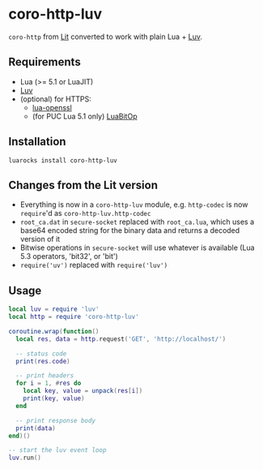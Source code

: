 coro-http-luv
=============

`coro-http` from [Lit](https://github.com/luvit/lit) converted to work with plain Lua + [Luv](https://github.com/luvit/luv).

## Requirements

- Lua (>= 5.1 or LuaJIT)
- [Luv](https://github.com/luvit/luv)
- (optional) for HTTPS:
  + [lua-openssl](https://github.com/zhaozg/lua-openssl)
  + (for PUC Lua 5.1 only) [LuaBitOp](https://luarocks.org/modules/luarocks/luabitop)

## Installation

```
luarocks install coro-http-luv
```

## Changes from the Lit version

- Everything is now in a `coro-http-luv` module, e.g. `http-codec` is now `require`'d as `coro-http-luv.http-codec`
- `root_ca.dat` in `secure-socket` replaced with `root_ca.lua`, which uses a base64 encoded string for the binary data and returns a decoded version of it
- Bitwise operations in `secure-socket` will use whatever is available (Lua 5.3 operators, 'bit32', or 'bit')
- `require('uv')` replaced with `require('luv')`

## Usage

```lua
local luv = require 'luv'
local http = require 'coro-http-luv'

coroutine.wrap(function()
  local res, data = http.request('GET', 'http://localhost/')

  -- status code
  print(res.code)

  -- print headers
  for i = 1, #res do
    local key, value = unpack(res[i])
    print(key, value)
  end

  -- print response body
  print(data)
end)()

-- start the luv event loop
luv.run()
```
